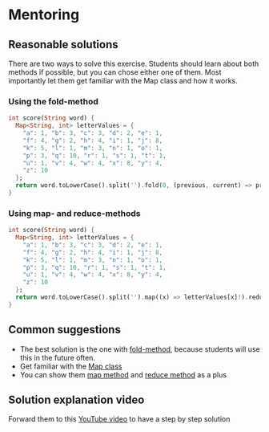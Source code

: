 # Mentoring

## Reasonable solutions

There are two ways to solve this exercise. Students should learn about both methods if possible, but you can chose either one of them.
Most importantly let them get familiar with the Map class and how it works.

### Using the fold-method
```dart
int score(String word) {
  Map<String, int> letterValues = {
    "a": 1, "b": 3, "c": 3, "d": 2, "e": 1,
    "f": 4, "g": 2, "h": 4, "i": 1, "j": 8,
    "k": 5, "l": 1, "m": 3, "n": 1, "o": 1,
    "p": 3, "q": 10, "r": 1, "s": 1, "t": 1,
    "u": 1, "v": 4, "w": 4, "x": 8, "y": 4,
    "z": 10
  };
  return word.toLowerCase().split('').fold(0, (previous, current) => previous + letterValues[current]);
}
```

### Using map- and reduce-methods
```dart
int score(String word) {
  Map<String, int> letterValues = {
    "a": 1, "b": 3, "c": 3, "d": 2, "e": 1,
    "f": 4, "g": 2, "h": 4, "i": 1, "j": 8,
    "k": 5, "l": 1, "m": 3, "n": 1, "o": 1,
    "p": 3, "q": 10, "r": 1, "s": 1, "t": 1,
    "u": 1, "v": 4, "w": 4, "x": 8, "y": 4,
    "z": 10
  };
  return word.toLowerCase().split('').map((x) => letterValues[x]!).reduce((previous, current) => previous + current); 
}
```

## Common suggestions

- The best solution is the one with [fold-method][reference-fold-method], because students will use this in the future often.
- Get familiar with the [Map class][reference-map-class]
- You can show them [map method][reference-map-method] and [reduce method][reference-reduce-method] as a plus

[reference-map-class]: https://api.dart.dev/stable/2.10.4/dart-core/Map-class.html
[reference-fold-method]: https://api.dart.dev/stable/1.10.1/dart-core/List/fold.html
[reference-map-method]: https://api.dart.dev/stable/2.9.1/dart-core/Iterable/map.html
[reference-reduce-method]: https://api.dart.dev/stable/2.14.4/dart-core/Iterable/reduce.html

## Solution explanation video

Forward them to this [YouTube video][reference-youtube] to have a step by step solution

[reference-youtube]: https://www.youtube.com/watch?v=myMQCtk7U30
